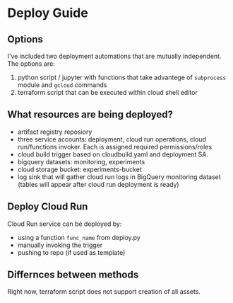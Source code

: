 # **Deploy Guide**

## **Options**
I've included two deployment automations that are mutually independent. The options are:
1) python script / jupyter with functions that take advantege of `subprocess` module and `gcloud` commands
2) terraform script that can be executed within cloud shell editor

## **What resources are being deployed?**
- artifact registry reposiory
- three service accounts: deployment, cloud run operations, cloud run/functions invoker. Each is assigned required permissions/roles
- cloud build trigger based on cloudbuild.yaml and deployment SA. 
- bigquery datasets: monitoring, experiments
- cloud storage bucket: experiments-bucket
- log sink that will gather cloud run logs in BigQuery monitoring dataset (tables will appear after cloud run deployment is ready)

## **Deploy Cloud Run**
Cloud Run service can be deployed by:
- using a function `func_name` from deploy.py 
- manually invoking the trigger 
- pushing to repo (if used as template)

## **Differnces between methods**
Right now, terraform script does not support creation of all assets.

